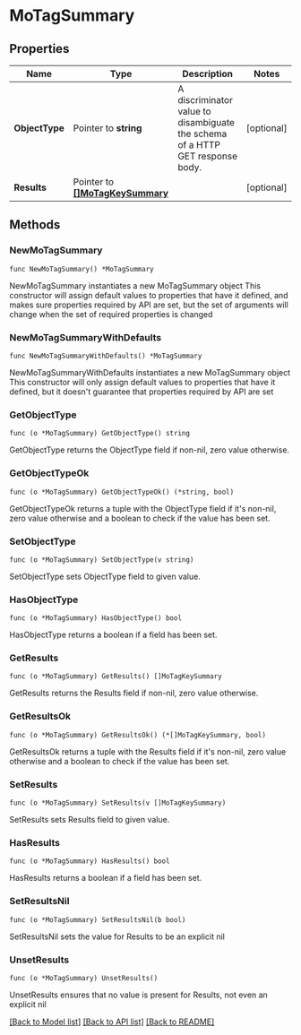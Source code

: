 # MoTagSummary

## Properties

Name | Type | Description | Notes
------------ | ------------- | ------------- | -------------
**ObjectType** | Pointer to **string** | A discriminator value to disambiguate the schema of a HTTP GET response body. | [optional] 
**Results** | Pointer to [**[]MoTagKeySummary**](mo.TagKeySummary.md) |  | [optional] 

## Methods

### NewMoTagSummary

`func NewMoTagSummary() *MoTagSummary`

NewMoTagSummary instantiates a new MoTagSummary object
This constructor will assign default values to properties that have it defined,
and makes sure properties required by API are set, but the set of arguments
will change when the set of required properties is changed

### NewMoTagSummaryWithDefaults

`func NewMoTagSummaryWithDefaults() *MoTagSummary`

NewMoTagSummaryWithDefaults instantiates a new MoTagSummary object
This constructor will only assign default values to properties that have it defined,
but it doesn't guarantee that properties required by API are set

### GetObjectType

`func (o *MoTagSummary) GetObjectType() string`

GetObjectType returns the ObjectType field if non-nil, zero value otherwise.

### GetObjectTypeOk

`func (o *MoTagSummary) GetObjectTypeOk() (*string, bool)`

GetObjectTypeOk returns a tuple with the ObjectType field if it's non-nil, zero value otherwise
and a boolean to check if the value has been set.

### SetObjectType

`func (o *MoTagSummary) SetObjectType(v string)`

SetObjectType sets ObjectType field to given value.

### HasObjectType

`func (o *MoTagSummary) HasObjectType() bool`

HasObjectType returns a boolean if a field has been set.

### GetResults

`func (o *MoTagSummary) GetResults() []MoTagKeySummary`

GetResults returns the Results field if non-nil, zero value otherwise.

### GetResultsOk

`func (o *MoTagSummary) GetResultsOk() (*[]MoTagKeySummary, bool)`

GetResultsOk returns a tuple with the Results field if it's non-nil, zero value otherwise
and a boolean to check if the value has been set.

### SetResults

`func (o *MoTagSummary) SetResults(v []MoTagKeySummary)`

SetResults sets Results field to given value.

### HasResults

`func (o *MoTagSummary) HasResults() bool`

HasResults returns a boolean if a field has been set.

### SetResultsNil

`func (o *MoTagSummary) SetResultsNil(b bool)`

 SetResultsNil sets the value for Results to be an explicit nil

### UnsetResults
`func (o *MoTagSummary) UnsetResults()`

UnsetResults ensures that no value is present for Results, not even an explicit nil

[[Back to Model list]](../README.md#documentation-for-models) [[Back to API list]](../README.md#documentation-for-api-endpoints) [[Back to README]](../README.md)


